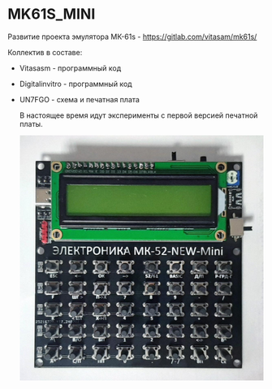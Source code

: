 # MK61S_MINI
Развитие проекта эмулятора МК-61s - https://gitlab.com/vitasam/mk61s/

Коллектив в составе:
- Vitasasm - программный код
- Digitalinvitro - программный код
- UN7FGO - схема и печатная плата

  В настоящее время идут эксперименты с первой версией печатной платы.

  ![первая версия](https://github.com/UN7FGO/MK61S_MINI/blob/main/mk61s_nin_v1.jpg)

  
